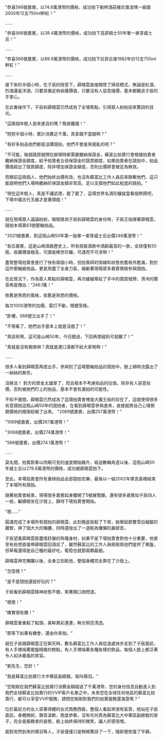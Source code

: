 "恭喜566號嘉賓，以74.8萬港幣的價格，成功拍下勒桦酒莊維尼奧波瑪一級園2000年12支750ml幹紅！"

……

"恭喜566號嘉賓，以38.4萬港幣的價格，成功拍下高原騎士50年單一麥芽威士忌！"

……

"恭喜566號嘉賓，以89.9萬港幣的價格，成功拍下拉菲古堡1982年份12支750ml幹紅！"

……

接下來的半個小時，在子辰的授意下，薛曉雲直接開啓了掃貨模式，無論是紅酒、烈酒還是洋酒，只要具備足夠收藏價值，只要沒有人惡意擡價，基本都難逃子辰的手掌心。

在此番操作下，子辰和薛曉雲已然成為了全場焦點，引得眾人紛紛投來驚訝的目光。

"這兩個年輕人是來進貨的嗎？簡直離譜！"

"短短半個小時，累計消費近千萬，真拿錢不當錢啊？"

"有好多拍品他們都是溢價競拍，他們不會是來搗亂的吧？"

"不可能，每個競買號牌在辦理時都需要繳納保證金，蘇富比拍賣行會根據拍賣者繳納保證金額度，給予拍賣者五倍保證金的競買額度，如果拍賣者在競拍中，拍品價值超出了競買額度，除非增加保證金額度，否則出價將會被定為無效。

而眼前這兩個人，他們始終出價有效，也沒有蘇富比工作人員前來聯繫他們，這只能說明他們入場時繳納的保證金額非常高，足以支撐他們如此程度的競拍。"

"現在這年輕人，真是不講武德，罷了罷了，這場世界名酒珍釀就當看個熱鬧吧，下場中國古代玉器才是重頭戲！"

……

就在現場眾人議論紛紛，暗暗猜測子辰和薛曉雲的身份時，子辰正指揮著薛曉雲，競拍本場第63號壓軸拍品。

"3021號嘉賓，對這瓶山崎50年第一版單一麥芽威士忌出價246萬港幣！"

"各位嘉賓，這是山崎酒廠歷史上，所有瓶裝酒款中酒齡最高的一款，全球僅有50瓶，收藏價值極高，可謂是稀世珍釀，可遇而不可求啊！"

盡管整場拍賣會進行了快有兩個小時，但拍賣師的情緒和狀態依舊格外飽滿，對於這件壓軸級拍品，更是用盡了全身力氣，煽動著現場眾多嘉賓積極參與競拍。

在此情況下，作為眾人焦點的薛曉雲，再次緩緩舉起了手中的競買號牌，清冷的聲音再度傳出："246.1萬！"

依舊是熟悉的風格，依舊是熟悉的價格。

每次1000港幣的加價，雷打不動，穩健至極。

"卧槽，566號又出手了！"

"不用看了，她們出手基本上就是沒戲了！"

"真該死啊，這可是山崎50年，今日錯過，下回再想碰到可就難了！"

"真就是沒有極限唄？真就是連口湯都不給大家喝啊！"

……

很多人看到薛曉雲再度出手，參與到了這場壓軸拍品的競拍中，臉上頓時流露出了一絲絲的無奈。

沒辦法！
對方的資金太雄厚了，而且根本不考慮拍品的估值，除非有人惡意抬價，否則被她們盯上的拍品，基本不會有漏拍的可能性。

不知不覺間，薛曉雲已然成為了這場拍賣會裡面大魔王般的存在了，這就使得很多有意競拍這瓶山崎50年的競拍者，在看到薛曉雲參與進來，直接就將自己心理預期價格的極限給報了出來。
"2069號嘉賓，出價257萬港幣！"

"1069號嘉賓，出價267萬港幣！"

"3068號嘉賓，出價274萬港幣！"

"566號嘉賓，出價274.1萬港幣！"

……

莫名間，拍賣節奏以肉眼可見的速度開始飆升，經過數輪角逐以後，這瓶山崎50年威士忌以278.8萬港幣的價格，成功被薛曉雲拍下。

至此，本場拍賣會所有重磅拍品全部競拍完畢，最後以一組2002年庫克香檳結束了本場所有競拍。

隨著拍賣會結束，現場很多嘉賓起身離開了5號展覽廳，還有很多嘉賓如子辰四人一般，繼續穩坐在沙發上，靜待下場拍賣會開始。

"嗯……"

圓滿完成了本場所有競拍的薛曉雲，此刻徹底放鬆了下來，她舉起那雙雪白細膩的藕臂，抻了個大大的懶腰，同時還發出了一道較為慵懶的鼻腔音。

子辰望着薛曉雲那盡情舒展的玲瓏身材，如果不是下場拍賣會對他十分重要，他甚至有些想直接帶薛曉雲回酒店了，雖然蘇富比的工作人員剛剛爲他們提供了果盤，但草莓還得是自己種的最好吃，葡萄也就那兩顆最甜。

薛曉雲抻完懶腰以後，全身立刻鬆弛，整個身體完全靠在了沙發上。

"怎麼樣？"

"是不是競拍還挺好玩的？"

子辰看到薛曉雲精神狀態不錯，笑著開口詢問道。

"嗯嗯！"

"確實很有趣！"

薛曉雲重重點了點頭，美眸異彩連連，眸光明亮清透。

"那等下如果有機會，還由你來拍。"

就在子辰跟薛曉雲正在聊天時，數名蘇富比工作人員從遠處快步走到了子辰面前，有人手裡端著擺盤精緻的糕點，有人手裡端著各種各樣的飲品，每個人臉上都泛著令人如沐春風的笑容。

"劉先生，您好！"

"我是蘇富比拍賣行大中華區副總裁，我叫楊羽。"

"您剛剛在我們蘇富比拍賣行消費金額超過了千萬港幣，您的身份信息自動進入到我們全球蘇富比拍賣行的VVIP客戶名單之中，未來您在全球任何地區的蘇富比拍賣行，都可以享受VVIP服務，請問您剛剛對我們的拍賣服務還滿意嗎？"

位於最前方的女人穿著得體的女式商務西裝，整個人看起來很有氣質，她站在子辰面前，身體微躬，聲音溫軟，態度恭敬，沒有任何貴為蘇富比大中華區副總裁的架子，完全是服務者的姿態，臉上始終保持的微笑，讓人好感倍增。

面對突然到來的楊羽等人，子辰僅僅只是稍微驚訝了一下，隨即便恢復了平靜。